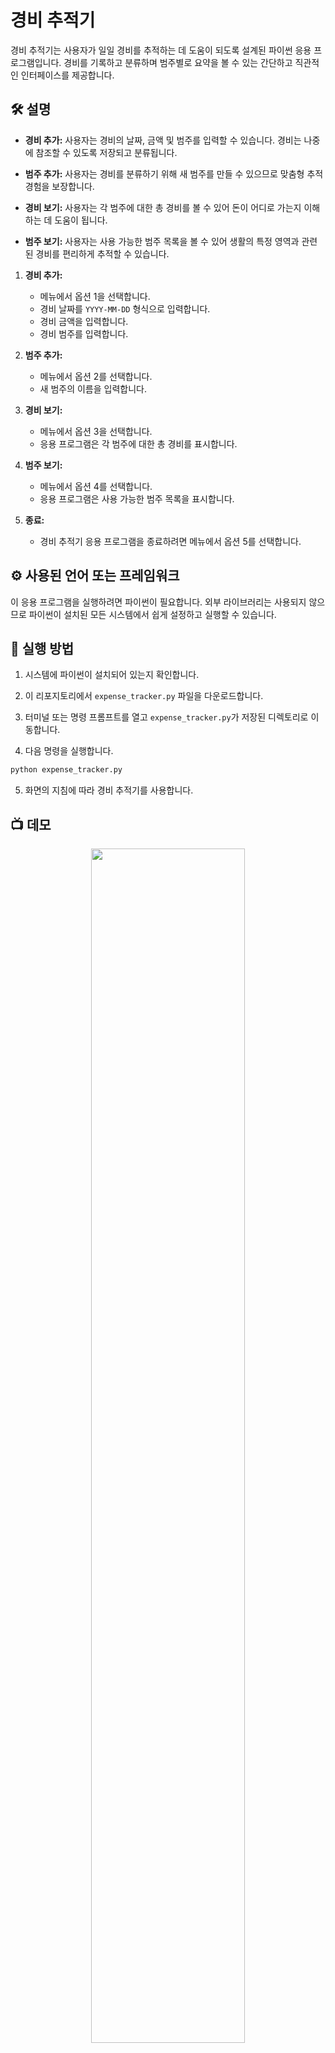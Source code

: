 # 경비 추적기

경비 추적기는 사용자가 일일 경비를 추적하는 데 도움이 되도록 설계된 파이썬 응용 프로그램입니다. 경비를 기록하고 분류하며 범주별로 요약을 볼 수 있는 간단하고 직관적인 인터페이스를 제공합니다.

## 🛠️ 설명

- **경비 추가:** 사용자는 경비의 날짜, 금액 및 범주를 입력할 수 있습니다. 경비는 나중에 참조할 수 있도록 저장되고 분류됩니다.

- **범주 추가:** 사용자는 경비를 분류하기 위해 새 범주를 만들 수 있으므로 맞춤형 추적 경험을 보장합니다.

- **경비 보기:** 사용자는 각 범주에 대한 총 경비를 볼 수 있어 돈이 어디로 가는지 이해하는 데 도움이 됩니다.

- **범주 보기:** 사용자는 사용 가능한 범주 목록을 볼 수 있어 생활의 특정 영역과 관련된 경비를 편리하게 추적할 수 있습니다.



1. **경비 추가:**
    - 메뉴에서 옵션 1을 선택합니다.
    - 경비 날짜를 `YYYY-MM-DD` 형식으로 입력합니다.
    - 경비 금액을 입력합니다.
    - 경비 범주를 입력합니다.

2. **범주 추가:**
    - 메뉴에서 옵션 2를 선택합니다.
    - 새 범주의 이름을 입력합니다.

3. **경비 보기:**
    - 메뉴에서 옵션 3을 선택합니다.
    - 응용 프로그램은 각 범주에 대한 총 경비를 표시합니다.

4. **범주 보기:**
    - 메뉴에서 옵션 4를 선택합니다.
    - 응용 프로그램은 사용 가능한 범주 목록을 표시합니다.

5. **종료:**
    - 경비 추적기 응용 프로그램을 종료하려면 메뉴에서 옵션 5를 선택합니다.

## ⚙️ 사용된 언어 또는 프레임워크

이 응용 프로그램을 실행하려면 파이썬이 필요합니다. 외부 라이브러리는 사용되지 않으므로 파이썬이 설치된 모든 시스템에서 쉽게 설정하고 실행할 수 있습니다.

## 🌟 실행 방법

1. 시스템에 파이썬이 설치되어 있는지 확인합니다.

2. 이 리포지토리에서 `expense_tracker.py` 파일을 다운로드합니다.

3. 터미널 또는 명령 프롬프트를 열고 `expense_tracker.py`가 저장된 디렉토리로 이동합니다.

4. 다음 명령을 실행합니다.

 ```sh
python expense_tracker.py
```


5. 화면의 지침에 따라 경비 추적기를 사용합니다.

## 📺 데모
<p align="center">
<img src="https://github.com/ndleah/python-mini-project/blob/main/IMG/expense_tracker.png" width=70% height=70%>

## 🤖 저자
[다르샨 파틸](https://github.com/darshan8850)

## 📜 라이선스
이 프로젝트는 MIT 라이선스에 따라 라이선스가 부여됩니다.

## 📝 감사
- [파이썬](https://www.python.org/)
- [VS Code](https://code.visualstudio.com/)
- [GitHub](https://github.com/ndleah/python-mini-project)
